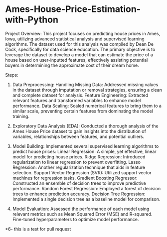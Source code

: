 # Ames-House-Price-Estimation-with-Python

Project Overview:
This project focuses on predicting house prices in Ames, Iowa, utilizing advanced statistical analysis and supervised learning algorithms. The dataset used for this analysis was compiled by Dean De Cock, specifically for data science education. The primary objective is to leverage the dataset to develop a model that can estimate the price of a house based on user-inputted features, effectively assisting potential buyers in determining the approximate cost of their dream home.

Steps:
1. Data Preprocessing:
Handling Missing Data: Addressed missing values in the dataset through imputation or removal strategies, ensuring a clean and complete dataset for analysis.
Feature Engineering: Extracted relevant features and transformed variables to enhance model performance.
Data Scaling: Scaled numerical features to bring them to a similar scale, preventing certain features from dominating the model training.

2. Exploratory Data Analysis (EDA):
Conducted a thorough analysis of the Ames House Price dataset to gain insights into the distribution of variables, relationships between features, and potential outliers.

3. Model Building:
Implemented several supervised learning algorithms to predict house prices:
Linear Regression: A simple, yet effective, linear model for predicting house prices.
Ridge Regression: Introduced regularization to linear regression to prevent overfitting.
Lasso Regression: Another regularization technique that aids in feature selection.
Support Vector Regression (SVR): Utilized support vector machines for regression tasks.
Gradient Boosting Regressor: Constructed an ensemble of decision trees to improve predictive performance.
Random Forest Regression: Employed a forest of decision trees to enhance prediction accuracy.
Decision Tree Regression: Implemented a single decision tree as a baseline model for comparison.

5. Model Evaluation:
Assessed the performance of each model using relevant metrics such as Mean Squared Error (MSE) and R-squared.
Fine-tuned hyperparameters to optimize model performance.

*6- this is a test for pull request
